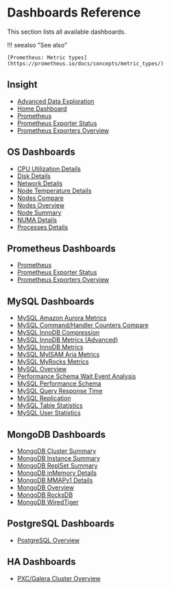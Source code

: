 <div class="section" id="pmm-dashboard-list"></div>

# Dashboards Reference

This section lists all available dashboards.

!!! seealso "See also"

    [Prometheus: Metric types](https://prometheus.io/docs/concepts/metric_types/)

<div class="section" id="pmm-dashboard-insight-list"></div>
<div class="section" id="pmm-dashboard-general-list"></div>

## Insight

* [Advanced Data Exploration](dashboard-advanced-data-exploration.md)
* [Home Dashboard](dashboard-home.md)
* [Prometheus](dashboard-prometheus.md)
* [Prometheus Exporter Status](dashboard-prometheus-exporter-status.md)
* [Prometheus Exporters Overview](dashboard-prometheus-exporters-overview.md)

<div class="section" id="pmm-dashboard-os-list"></div>

## OS Dashboards

* [CPU Utilization Details](dashboard-cpu-utilization-details.md)
* [Disk Details](dashboard-disk-details.md)
* [Network Details](dashboard-network-overview.md)
* [Node Temperature Details](dashboard-node-temperature-details.md)
* [Nodes Compare](dashboard-nodes-compare.md)
* [Nodes Overview](dashboard-system-overview.md)
* [Node Summary](dashboard-node-summary.md)
* [NUMA Details](dashboard-overview-numa-metrics.md)
* [Processes Details](dashboard-processes-details.md)

<div class="section" id="pmm-dashboard-prometheus-list"></div>

## Prometheus Dashboards

* [Prometheus](dashboard-prometheus.md)
* [Prometheus Exporter Status](dashboard-prometheus-exporter-status.md)
* [Prometheus Exporters Overview](dashboard-prometheus-exporters-overview.md)

<div class="section" id="pmm-dashboard-mysql-list"></div>

## MySQL Dashboards

* [MySQL Amazon Aurora Metrics](dashboard-mysql-amazon-aurora-metrics.md)
* [MySQL Command/Handler Counters Compare](dashboard-mysql-command-handler-counters-compare.md)
* [MySQL InnoDB Compression](dashboard-mysql-innodb-compression.md)
* [MySQL InnoDB Metrics (Advanced)](dashboard-mysql-innodb-metrics-advanced.md)
* [MySQL InnoDB Metrics](dashboard-mysql-innodb-metrics.md)
* [MySQL MyISAM Aria Metrics](dashboard-mysql-myisam-aria-metrics.md)
* [MySQL MyRocks Metrics](dashboard-mysql-myrocks-metrics.md)
* [MySQL Overview](dashboard-mysql-overview.md)
* [Performance Schema Wait Event Analysis](dashboard-mysql-performance-schema-wait-events.md)
* [MySQL Performance Schema](dashboard-mysql-performance-schema.md)
* [MySQL Query Response Time](dashboard-mysql-query-response-time.md)
* [MySQL Replication](dashboard-mysql-replication.md)
* [MySQL Table Statistics](dashboard-mysql-table-statistics.md)
* [MySQL User Statistics](dashboard-mysql-user-statistics.md)

<div class="section" id="pmm-dashboard-mongodb-list"></div>

## MongoDB Dashboards

* [MongoDB Cluster Summary](dashboard-mongodb-cluster-summary.md)
* [MongoDB Instance Summary](dashboard-mongodb-instance-summary.md)
* [MongoDB ReplSet Summary](dashboard-mongodb-replset-summary.md)
* [MongoDB inMemory Details](dashboard-mongodb-inmemory-details.md)
* [MongoDB MMAPv1 Details](dashboard-mongodb-mmapv1-details.md)
* [MongoDB Overview](dashboard-mongodb-overview.md)
* [MongoDB RocksDB](dashboard-mongodb-rocksdb.md)
* [MongoDB WiredTiger](dashboard-mongodb-wiredtiger.md)

<div class="section" id="pmm-dashboard-postgres-list"></div>

## PostgreSQL Dashboards

* [PostgreSQL Overview](dashboard-postgres-overview.md)

<div class="section" id="pmm-dashboard-ha-list"></div>

## HA Dashboards

* [PXC/Galera Cluster Overview](dashboard-pxc-galera-cluster-overview.md)
